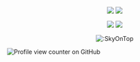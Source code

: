 <p align="center">
  <a href="https://github.com/SkyOnTop"><img src="https://img.shields.io/github/followers/SkyOnTop?style=for-the-badge"></img></a>
  <a href="https://github.com/SkyOnTop"><img src="https://img.shields.io/github/stars/SkyOnTop?style=for-the-badge"></img></a>
</p>

<p align="center">
  <a href="https://github.com/SkyOnTop"><img src="https://img.shields.io/badge/python-3670A0?style=for-the-badge&logo=python&logoColor=ffdd54"></a>
  <a href="https://github.com/SkyOnTop"><img src="https://img.shields.io/badge/typescript-%23007ACC.svg?style=for-the-badge&logo=typescript&logoColor=white"></a>
</p>

<p align="center"><img src="https://count.getloli.com/get/@:SkyOnTop" alt=":SkyOnTop" /></p>

![Profile view counter on GitHub](https://komarev.com/ghpvc/?username=SkyOnTop)
